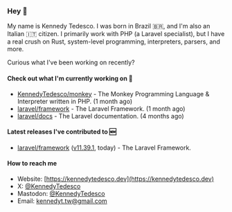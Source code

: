 ### Hey 👋

My name is Kennedy Tedesco. I was born in Brazil 🇧🇷, and I'm also an Italian 🇮🇹 citizen. I primarily work with PHP (a Laravel specialist), but I have a real crush on Rust, system-level programming, interpreters, parsers, and more.

Curious what I've been working on recently?

#### Check out what I'm currently working on 🚀


- [KennedyTedesco/monkey](https://github.com/KennedyTedesco/monkey) - The Monkey Programming Language &amp; Interpreter written in PHP. (1 month ago)
- [laravel/framework](https://github.com/laravel/framework) - The Laravel Framework. (1 month ago)
- [laravel/docs](https://github.com/laravel/docs) - The Laravel documentation. (4 months ago)

#### Latest releases I've contributed to 🆕


- [laravel/framework](https://github.com/laravel/framework) ([v11.39.1](https://github.com/laravel/framework/releases/tag/v11.39.1), today) - The Laravel Framework.

#### How to reach me

- Website: [https://kennedytedesco.dev](https://kennedytedesco.dev)
- X: [@KennedyTedesco](https://x.com/KennedyTedesco)
- Mastodon: [@KennedyTedesco](https://fosstodon.org/@KennedyTedesco)
- Email: [kennedyt.tw@gmail.com](mailto://kennedyt.tw@gmail.com)
